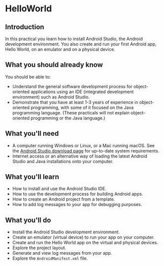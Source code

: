 # HelloWorld

## Introduction

In this practical you learn how to install Android Studio, the Android development environment. You also create and run your first Android app, Hello World, on an emulator and on a physical device.

## What you should already know

You should be able to:

-   Understand the general software development process for object-oriented applications using an IDE (integrated development environment) such as Android Studio.
-   Demonstrate that you have at least 1-3 years of experience in object-oriented programming, with some of it focused on the Java programming language. (These practicals will not explain object-oriented programming or the Java language.)

## What you'll need

-   A computer running Windows or Linux, or a Mac running macOS. See the  [Android Studio download page](https://developer.android.com/studio/index.html)  for up-to-date system requirements.
-   Internet access or an alternative way of loading the latest Android Studio and Java installations onto your computer.

## What you'll learn

-   How to install and use the Android Studio IDE.
-   How to use the development process for building Android apps.
-   How to create an Android project from a template.
-   How to add log messages to your app for debugging purposes.

## What you'll do

-   Install the Android Studio development environment.
-   Create an emulator (virtual device) to run your app on your computer.
-   Create and run the Hello World app on the virtual and physical devices.
-   Explore the project layout.
-   Generate and view log messages from your app.
-   Explore the  `AndroidManifest.xml`  file.

